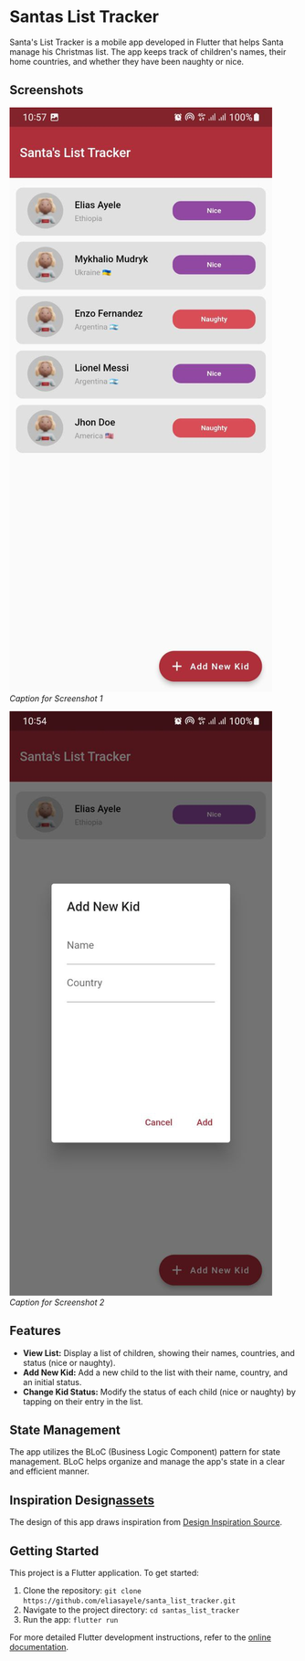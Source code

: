# Santas List Tracker

Santa's List Tracker is a mobile app developed in Flutter that helps Santa manage his Christmas list. The app keeps track of children's names, their home countries, and whether they have been naughty or nice.

## Screenshots

![Screenshot 1](screenshot1.jpg)
*Caption for Screenshot 1*

![Screenshot 2](screehshoot2.jpg)
*Caption for Screenshot 2*

## Features

- **View List:** Display a list of children, showing their names, countries, and status (nice or naughty).
- **Add New Kid:** Add a new child to the list with their name, country, and an initial status.
- **Change Kid Status:** Modify the status of each child (nice or naughty) by tapping on their entry in the list.

## State Management

The app utilizes the BLoC (Business Logic Component) pattern for state management. BLoC helps organize and manage the app's state in a clear and efficient manner.

## Inspiration Design[assets](assets)

The design of this app draws inspiration from [Design Inspiration Source](https://www.figma.com/proto/nFFzxeYGEdZkjsJ5ekvWFc/Untitled?type=design&node-id=1-5&t=HvwOWMKcMVDFsmJc-0&scaling=min-zoom&page-id=0%3A1).

## Getting Started

This project is a Flutter application. To get started:

1. Clone the repository: `git clone https://github.com/eliasayele/santa_list_tracker.git`
2. Navigate to the project directory: `cd santas_list_tracker`
3. Run the app: `flutter run`

For more detailed Flutter development instructions, refer to the [online documentation](https://docs.flutter.dev/).
